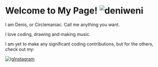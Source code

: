 
# Welcome to My Page! ![deniweni](https://cdn.discordapp.com/attachments/902577962241626122/1124469222085509281/deniweni.png)

I am Denis, or Circlemaniac. Call me anything you want.

I love coding, drawing and making music.

I am yet to make any significant coding contributions, but for the others, check out my:

![ig](https://cdn.discordapp.com/attachments/902577962241626122/1124476074982654002/instagram.png "@circlemaniacdenis")[Instagram](https://www.instagram.com/circlemaniacdenis)
